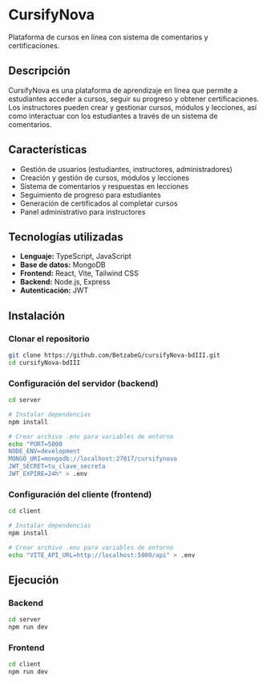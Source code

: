 # CursifyNova

Plataforma de cursos en línea con sistema de comentarios y certificaciones.

## Descripción

CursifyNova es una plataforma de aprendizaje en línea que permite a estudiantes acceder a cursos, seguir su progreso y obtener certificaciones. Los instructores pueden crear y gestionar cursos, módulos y lecciones, así como interactuar con los estudiantes a través de un sistema de comentarios.

## Características

- Gestión de usuarios (estudiantes, instructores, administradores)
- Creación y gestión de cursos, módulos y lecciones
- Sistema de comentarios y respuestas en lecciones
- Seguimiento de progreso para estudiantes
- Generación de certificados al completar cursos
- Panel administrativo para instructores

## Tecnologías utilizadas

- **Lenguaje:** TypeScript, JavaScript
- **Base de datos:** MongoDB
- **Frontend:** React, Vite, Tailwind CSS
- **Backend:** Node.js, Express
- **Autenticación:** JWT

## Instalación

### Clonar el repositorio

```bash
git clone https://github.com/BetzabeG/cursifyNova-bdIII.git
cd cursifyNova-bdIII
```

### Configuración del servidor (backend)

```bash
cd server

# Instalar dependencias
npm install

# Crear archivo .env para variables de entorno
echo "PORT=5000
NODE_ENV=development
MONGO_URI=mongodb://localhost:27017/cursifynova
JWT_SECRET=tu_clave_secreta
JWT_EXPIRE=24h" > .env
```

### Configuración del cliente (frontend)

```bash
cd client

# Instalar dependencias
npm install

# Crear archivo .env para variables de entorno
echo "VITE_API_URL=http://localhost:5000/api" > .env
```

## Ejecución

### Backend

```bash
cd server
npm run dev
```

### Frontend

```bash
cd client
npm run dev
```